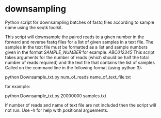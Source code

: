 # downsampling
Python script for downsampling batches of fastq files according to sample name using the seqtk toolkit.

This script will downsample the paired reads to a given number in the forward and reverse fastq files for a list of given samples in a text file.
The samples in the text file must be formatted as a list and sample numbers given in the format *SAMPLE_NUMBER* for example: *ABC012345*
This script takes arguments for the number of reads (which should be half the total number of reads required) and the text file that contains the list of samples
Called on the command line in the following format (using python 3): 

python Downsample_txt.py num_of_reads name_of_text_file.txt

for example: 

python Downsample_txt.py 20000000 samples.txt

If number of reads and name of text file are not included then the script will not run.
Use -h for help with positional arguements.
